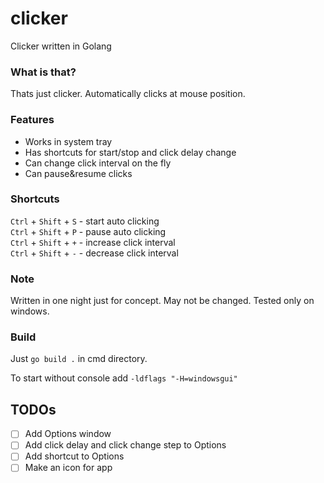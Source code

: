 # clicker
Clicker written in Golang

### What is that?

Thats just clicker. Automatically clicks at mouse position.

### Features

- Works in system tray
- Has shortcuts for start/stop and click delay change
- Can change click interval on the fly
- Can pause&resume clicks

### Shortcuts

`Ctrl` + `Shift` + `S` - start auto clicking\
`Ctrl` + `Shift` + `P` - pause auto clicking\
`Ctrl` + `Shift` + `+` - increase click interval\
`Ctrl` + `Shift` + `-` - decrease click interval

### Note

Written in one night just for concept.
May not be changed.
Tested only on windows.

### Build

Just `go build .` in cmd directory.

To start without console add `-ldflags "-H=windowsgui"`

## TODOs

 - [ ] Add Options window
 - [ ] Add click delay and click change step to Options
 - [ ] Add shortcut to Options
 - [ ] Make an icon for app
